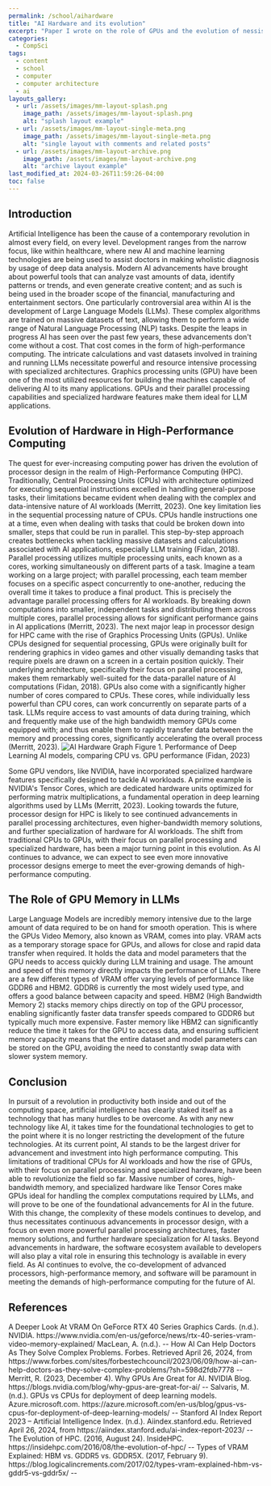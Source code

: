 ```yaml
---
permalink: /school/aihardware
title: "AI Hardware and its evolution"
excerpt: "Paper I wrote on the role of GPUs and the evolution of nessisary hardware for AI."
categories:
  - CompSci
tags:
  - content
  - school
  - computer
  - computer architecture
  - ai
layouts_gallery:
  - url: /assets/images/mm-layout-splash.png
    image_path: /assets/images/mm-layout-splash.png
    alt: "splash layout example"
  - url: /assets/images/mm-layout-single-meta.png
    image_path: /assets/images/mm-layout-single-meta.png
    alt: "single layout with comments and related posts"
  - url: /assets/images/mm-layout-archive.png
    image_path: /assets/images/mm-layout-archive.png
    alt: "archive layout example"
last_modified_at: 2024-03-26T11:59:26-04:00
toc: false
---
```



<h2>Introduction</h2>
Artificial Intelligence has been the cause of a contemporary revolution in almost every field, on every level. Development ranges from the narrow focus, like within healthcare, where new AI and machine learning technologies are being used to assist doctors in making wholistic diagnosis by usage of deep data analysis. Modern AI advancements have brought about powerful tools that can analyze vast amounts of data, identify patterns or trends, and even generate creative content; and as such is being used in the broader scope of the financial, manufacturing and entertainment sectors. One particularly controversial area within AI is the development of Large Language Models (LLMs). These complex algorithms are trained on massive datasets of text, allowing them to perform a wide range of Natural Language Processing (NLP) tasks.
Despite the leaps in progress AI has seen over the past few years, these advancements don't come without a cost. That cost comes in the form of high-performance computing. The intricate calculations and vast datasets involved in training and running LLMs necessitate powerful and resource intensive processing with specialized architectures.  Graphics processing units (GPU) have been one of the most utilized resources for building the machines capable of delivering AI to its many applications. GPUs and their parallel processing capabilities and specialized hardware features make them ideal for LLM applications. 

<h2>Evolution of Hardware in High-Performance Computing</h2>
The quest for ever-increasing computing power has driven the evolution of processor design in the realm of High-Performance Computing (HPC). Traditionally, Central Processing Units (CPUs) with architecture optimized for executing sequential instructions excelled in handling general-purpose tasks, their limitations became evident when dealing with the complex and data-intensive nature of AI workloads (Merritt, 2023).
One key limitation lies in the sequential processing nature of CPUs. CPUs handle instructions one at a time, even when dealing with tasks that could be broken down into smaller, steps that could be run in parallel. This step-by-step approach creates bottlenecks when tackling massive datasets and calculations associated with AI applications, especially LLM training (Fidan, 2018).
Parallel processing utilizes multiple processing units, each known as a cores, working simultaneously on different parts of a task. Imagine a team working on a large project; with parallel processing, each team member focuses on a specific aspect concurrently to one-another, reducing the overall time it takes to produce a final product. This is precisely the advantage parallel processing offers for AI workloads. By breaking down computations into smaller, independent tasks and distributing them across multiple cores, parallel processing allows for significant performance gains in AI applications (Merritt, 2023).
The next major leap in processor design for HPC came with the rise of Graphics Processing Units (GPUs). Unlike CPUs designed for sequential processing, GPUs were originally built for rendering graphics in video games and other visually demanding tasks that require pixels are drawn on a screen in a certain position quickly. Their underlying architecture, specifically their focus on parallel processing, makes them remarkably well-suited for the data-parallel nature of AI computations (Fidan, 2018). GPUs also come with a significantly higher number of cores compared to CPUs. These cores, while individually less powerful than CPU cores, can work concurrently on separate parts of a task. LLMs require access to vast amounts of data during training, which and frequently make use of the high bandwidth memory GPUs come equipped with; and thus enable them to rapidly transfer data between the memory and processing cores, significantly accelerating the overall process (Merritt, 2023).

<img src="/assets/images/junk/aihardware.png" alt="AI Hardware Graph">  
Figure 1. Performance of Deep Learning AI models, comparing CPU vs. GPU performance (Fidan, 2023)

Some GPU vendors, like NVIDIA, have incorporated specialized hardware features specifically designed to tackle AI workloads. A prime example is NVIDIA's Tensor Cores, which are dedicated hardware units optimized for performing matrix multiplications, a fundamental operation in deep learning algorithms used by LLMs (Merritt, 2023). Looking towards the future, processor design for HPC is likely to see continued advancements in parallel processing architectures, even higher-bandwidth memory solutions, and further specialization of hardware for AI workloads. The shift from traditional CPUs to GPUs, with their focus on parallel processing and specialized hardware, has been a major turning point in this evolution. As AI continues to advance, we can expect to see even more innovative processor designs emerge to meet the ever-growing demands of high-performance computing.
<h2>The Role of GPU Memory in LLMs</h2>
Large Language Models are incredibly memory intensive due to the large amount of data required to be on hand for smooth operation. This is where the GPUs Video Memory, also known as VRAM, comes into play. VRAM acts as a temporary storage space for GPUs, and allows for close and rapid data transfer when required. It holds the data and model parameters that the GPU needs to access quickly during LLM training and usage. The amount and speed of this memory directly impacts the performance of LLMs. There are a few different types of VRAM offer varying levels of performance like GDDR6 and HBM2. GDDR6 is currently the most widely used type, and offers a good balance between capacity and speed. HBM2 (High Bandwidth Memory 2) stacks memory chips directly on top of the GPU processor, enabling significantly faster data transfer speeds compared to GDDR6 but typically much more expensive. Faster memory like HBM2 can significantly reduce the time it takes for the GPU to access data, and ensuring sufficient memory capacity means that the entire dataset and model parameters can be stored on the GPU, avoiding the need to constantly swap data with slower system memory.

<h2>Conclusion</h2>
In pursuit of a revolution in productivity both inside and out of the computing space, artificial intelligence has clearly staked itself as a technology that has many hurdles to be overcome. As with any new technology like AI, it takes time for the foundational technologies to get to the point where it is no longer restricting the development of the future technologies. At its current point, AI stands to be the largest driver for advancement and investment into high performance computing. This limitations of traditional CPUs for AI workloads and how the rise of GPUs, with their focus on parallel processing and specialized hardware, have been able to revolutionize the field so far. Massive number of cores, high-bandwidth memory, and specialized hardware like Tensor Cores make GPUs ideal for handling the complex computations required by LLMs, and will prove to be one of the foundational advancements for AI in the future. With this change, the complexity of these models continues to develop, and thus necessitates continuous advancements in processor design, with a focus on even more powerful parallel processing architectures, faster memory solutions, and further hardware specialization for AI tasks. Beyond advancements in hardware, the software ecosystem available to developers will also play a vital role in ensuring this technology is available in every field. As AI continues to evolve, the co-development of advanced processors, high-performance memory, and software will be paramount in meeting the demands of high-performance computing for the future of AI. 
<h2>References</h2>
A Deeper Look At VRAM On GeForce RTX 40 Series Graphics Cards. (n.d.). NVIDIA. https://www.nvidia.com/en-us/geforce/news/rtx-40-series-vram-video-memory-explained/
MacLean, A. (n.d.). 
--
How AI Can Help Doctors As They Solve Complex Problems. Forbes. Retrieved April 26, 2024, from https://www.forbes.com/sites/forbestechcouncil/2023/06/09/how-ai-can-help-doctors-as-they-solve-complex-problems/?sh=598d2fdb7778
--
Merritt, R. (2023, December 4). Why GPUs Are Great for AI. NVIDIA Blog. https://blogs.nvidia.com/blog/why-gpus-are-great-for-ai/
--
Salvaris, M. (n.d.). GPUs vs CPUs for deployment of deep learning models. Azure.microsoft.com. https://azure.microsoft.com/en-us/blog/gpus-vs-cpus-for-deployment-of-deep-learning-models/
--
Stanford AI Index Report 2023 – Artificial Intelligence Index. (n.d.). Aiindex.stanford.edu. Retrieved April 26, 2024, from https://aiindex.stanford.edu/ai-index-report-2023/
--
The Evolution of HPC. (2016, August 24). InsideHPC. https://insidehpc.com/2016/08/the-evolution-of-hpc/
--
Types of VRAM Explained: HBM vs. GDDR5 vs. GDDR5X. (2017, February 9). https://blog.logicalincrements.com/2017/02/types-vram-explained-hbm-vs-gddr5-vs-gddr5x/
--
